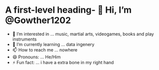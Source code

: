 # A first-level heading- 👋 Hi, I’m @Gowther1202
- 👀 I’m interested in ... music, martial arts, videogames, books and play instruments
- 🌱 I’m currently learning ... data ingenery 
- 📫 How to reach me ... nowhere
- 😄 Pronouns: ... He/Him
- ⚡ Fun fact: ... i have a extra bone in my right hand

<!---
Gowther1202/Gowther1202 is a ✨ special ✨ repository because its `README.md` (this file) appears on your GitHub profile.
You can click the Preview link to take a look at your changes.
--->
